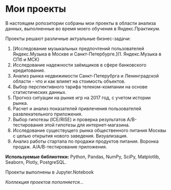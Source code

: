 # Мои проекты

В настоящем ропозитории собраны мои проекты в области анализа данных, выполненные во время моего обучения в Яндекс.Практикум.   

Проекты решают различные актуальные бизнес-задачи:
1. [Исследование музыкальных предпочтений пользователей Яндекс.Музыка в Москве и Санкт-Петербурге.](1. Яндекс.Музыка в СПб и МСК)
2. Исследование надежности заёмщиков в сфере банковского кредитования.
3. Анализ рынка недвижимости Санкт-Петерубрга и Ленинградской области - что и как влияет на стоимость объектов.
4. Выбор перспективного тарифа телеком-компании на основе статистических данных.
5. Прогноз ситуации на рынке игр на 2017 год, с учетом истории рынка.
6. Расчет и анализ показателей привлечения пользователей развлекательного приложения.
7. Выбор гипотезы (ICE/RISE) и проверка результатов А/В-тестирования этой гипотезы для интернет-магазина.
8. Исследование существущего рынка общественного питания Москвы с целью открытия нового заведения. Визуализация.
9. Анализ работы стартапа по продажи продуктов питания. Воронка продаж. А/А/В-тестирование приложения.

**Используемые библиотеки:** Python, Pandas, NumPy, SciPy, Matplotlib, Seaborn, Plotly, PostgreSQL.

Проекты выполнены в Jupyter.Notebook

*Коллекция проектов пополняется...*
